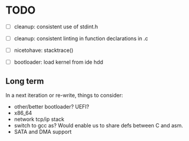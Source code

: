 # TODO

- [ ] cleanup: consistent use of stdint.h
- [ ] cleanup: consistent linting in function declarations in .c
- [ ] nicetohave: stacktrace()

- [ ] bootloader: load kernel from ide hdd

## Long term

In a next iteration or re-write, things to consider:

- other/better bootloader? UEFI?
- x86_64
- network tcp/ip stack
- switch to gcc as? Would enable us to share defs between C and asm.
- SATA and DMA support
